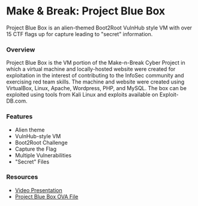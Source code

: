 # Make & Break: Project Blue Box
Project Blue Box is an alien-themed Boot2Root VulnHub style VM with over 15 CTF flags up for capture leading to "secret" information.

### Overview

Project Blue Box is the VM portion of the Make-n-Break Cyber Project in which a virtual machine and locally-hosted website were created for exploitation in the interest of contributing to the InfoSec community and exercising red team skills.
The machine and website were created using VirtualBox, Linux, Apache, Wordpress, PHP, and MySQL. 
The box can be exploited using tools from Kali Linux and exploits available on Exploit-DB.com.

### Features

* Alien theme
* VulnHub-style VM
* Boot2Root Challenge
* Capture the Flag
* Multiple Vulnerabilities 
* "Secret" Files

### Resources

* [Video Presentation](https://youtu.be/_9ztC4sJ6vM)
* [Project Blue Box OVA File](https://www.dropbox.com/sh/yjpbajtnhoe5r2q/AADXqtvTmjLtilZzfgHkBVTQa?dl=0)
